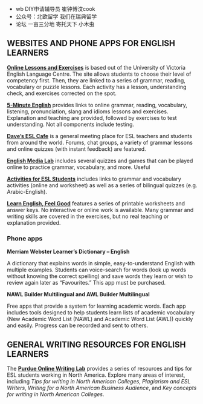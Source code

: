 * wb DIY申请辅导员 崔钟博汶cook
* 公众号：北欧留学 我们在瑞典留学
* 论坛 一亩三分地 寄托天下 小木虫

## WEBSITES AND PHONE APPS FOR ENGLISH LEARNERS

**[Online Lessons and Exercises](http://web2.uvcs.uvic.ca/elc/studyzone/)** is based out of the University of Victoria English Language Centre. The site allows students to choose their level of competency first. Then, they are linked to a series of grammar, reading, vocabulary or puzzle lessons. Each activity has a lesson, understanding check, and exercises corrected on the spot.

**[5-Minute English](http://www.5minuteenglish.com/grammar.htm)** provides links to online grammar, reading, vocabulary, listening, pronunciation, slang and idioms lessons and exercises. Explanation and teaching are provided, followed by exercises to test understanding. Not all components include testing.

**[Dave’s ESL Cafe](http://www.eslcafe.com/quiz/)** is a general meeting place for ESL teachers and students from around the world. Forums, chat groups, a variety of grammar lessons and online quizzes (with instant feedback) are featured.

**[English Media Lab](http://www.englishmedialab.com/grammar.html)** includes several quizzes and games that can be played online to practice grammar, vocabulary, and more. Useful

**[Activities for ESL Students](http://a4esl.org/)** includes links to grammar and vocabulary activities (online and worksheet) as well as a series of bilingual quizzes (e.g. Arabic-English).

**[Learn English, Feel Good](http://www.learnenglishfeelgood.com/esl-printables-worksheets.html)** features a series of printable worksheets and answer keys. No interactive or online work is available. Many grammar and writing skills are covered in the exercises, but no real teaching or explanation provided.

### Phone apps

**Merriam Webster Learner’s Dictionary – English**

A dictionary that explains words in simple, easy-to-understand English with multiple examples. Students can voice-search for words (look up words without knowing the correct spelling) and save words they learn or wish to review again later as “Favourites.” This app must be purchased.

**NAWL Builder Multilingual and AWL Builder Multilingual**

Free apps that provide a system for learning academic words. Each app includes tools designed to help students learn lists of academic vocabulary (New Academic Word List (NAWL) and Academic Word List (AWL)) quickly and easily. Progress can be recorded and sent to others.

## GENERAL WRITING RESOURCES FOR ENGLISH LEARNERS

The **[Purdue Online Writing Lab](https://owl.english.purdue.edu/owl/section/5/25/)** provides a series of resources and tips for ESL students working in North America. Explore many areas of interest, including *Tips for writing in North American Colleges*, *Plagiarism and ESL Writers*, *Writing for a North American Business Audience*, and *Key concepts for writing in North American Colleges*.

